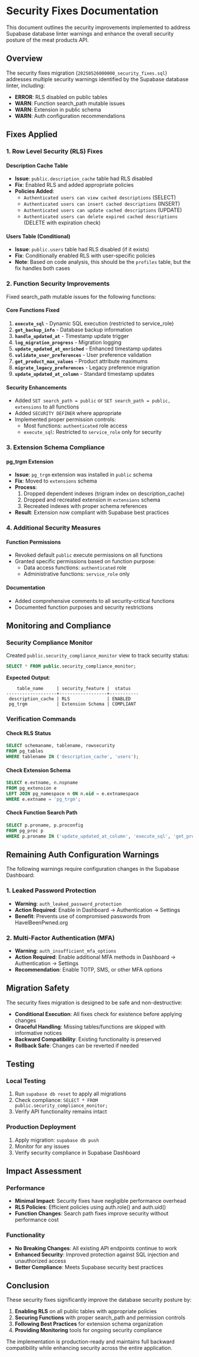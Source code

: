 # Security Fixes Documentation

This document outlines the security improvements implemented to address Supabase database linter warnings and enhance the overall security posture of the meat products API.

## Overview

The security fixes migration (`20250526000000_security_fixes.sql`) addresses multiple security warnings identified by the Supabase database linter, including:

- **ERROR**: RLS disabled on public tables
- **WARN**: Function search_path mutable issues
- **WARN**: Extension in public schema
- **WARN**: Auth configuration recommendations

## Fixes Applied

### 1. Row Level Security (RLS) Fixes

#### Description Cache Table
- **Issue**: `public.description_cache` table had RLS disabled
- **Fix**: Enabled RLS and added appropriate policies
- **Policies Added**:
  - `Authenticated users can view cached descriptions` (SELECT)
  - `Authenticated users can insert cached descriptions` (INSERT)
  - `Authenticated users can update cached descriptions` (UPDATE)
  - `Authenticated users can delete expired cached descriptions` (DELETE with expiration check)

#### Users Table (Conditional)
- **Issue**: `public.users` table had RLS disabled (if it exists)
- **Fix**: Conditionally enabled RLS with user-specific policies
- **Note**: Based on code analysis, this should be the `profiles` table, but the fix handles both cases

### 2. Function Security Improvements

Fixed search_path mutable issues for the following functions:

#### Core Functions Fixed
1. **`execute_sql`** - Dynamic SQL execution (restricted to service_role)
2. **`get_backup_info`** - Database backup information
3. **`handle_updated_at`** - Timestamp update trigger
4. **`log_migration_progress`** - Migration logging
5. **`update_updated_at_enriched`** - Enhanced timestamp updates
6. **`validate_user_preferences`** - User preference validation
7. **`get_product_max_values`** - Product attribute maximums
8. **`migrate_legacy_preferences`** - Legacy preference migration
9. **`update_updated_at_column`** - Standard timestamp updates

#### Security Enhancements
- Added `SET search_path = public` or `SET search_path = public, extensions` to all functions
- Added `SECURITY DEFINER` where appropriate
- Implemented proper permission controls:
  - Most functions: `authenticated` role access
  - `execute_sql`: Restricted to `service_role` only for security

### 3. Extension Schema Compliance

#### pg_trgm Extension
- **Issue**: `pg_trgm` extension was installed in `public` schema
- **Fix**: Moved to `extensions` schema
- **Process**:
  1. Dropped dependent indexes (trigram index on description_cache)
  2. Dropped and recreated extension in `extensions` schema
  3. Recreated indexes with proper schema references
- **Result**: Extension now compliant with Supabase best practices

### 4. Additional Security Measures

#### Function Permissions
- Revoked default `public` execute permissions on all functions
- Granted specific permissions based on function purpose:
  - Data access functions: `authenticated` role
  - Administrative functions: `service_role` only

#### Documentation
- Added comprehensive comments to all security-critical functions
- Documented function purposes and security restrictions

## Monitoring and Compliance

### Security Compliance Monitor
Created `public.security_compliance_monitor` view to track security status:

```sql
SELECT * FROM public.security_compliance_monitor;
```

**Expected Output**:
```
    table_name     | security_feature |  status   
-------------------+------------------+-----------
 description_cache | RLS              | ENABLED
 pg_trgm           | Extension Schema | COMPLIANT
```

### Verification Commands

#### Check RLS Status
```sql
SELECT schemaname, tablename, rowsecurity 
FROM pg_tables 
WHERE tablename IN ('description_cache', 'users');
```

#### Check Extension Schema
```sql
SELECT e.extname, n.nspname 
FROM pg_extension e 
LEFT JOIN pg_namespace n ON n.oid = e.extnamespace 
WHERE e.extname = 'pg_trgm';
```

#### Check Function Search Path
```sql
SELECT p.proname, p.proconfig 
FROM pg_proc p 
WHERE p.proname IN ('update_updated_at_column', 'execute_sql', 'get_product_max_values');
```

## Remaining Auth Configuration Warnings

The following warnings require configuration changes in the Supabase Dashboard:

### 1. Leaked Password Protection
- **Warning**: `auth_leaked_password_protection`
- **Action Required**: Enable in Dashboard → Authentication → Settings
- **Benefit**: Prevents use of compromised passwords from HaveIBeenPwned.org

### 2. Multi-Factor Authentication (MFA)
- **Warning**: `auth_insufficient_mfa_options`
- **Action Required**: Enable additional MFA methods in Dashboard → Authentication → Settings
- **Recommendation**: Enable TOTP, SMS, or other MFA options

## Migration Safety

The security fixes migration is designed to be safe and non-destructive:

- **Conditional Execution**: All fixes check for existence before applying changes
- **Graceful Handling**: Missing tables/functions are skipped with informative notices
- **Backward Compatibility**: Existing functionality is preserved
- **Rollback Safe**: Changes can be reverted if needed

## Testing

### Local Testing
1. Run `supabase db reset` to apply all migrations
2. Check compliance: `SELECT * FROM public.security_compliance_monitor;`
3. Verify API functionality remains intact

### Production Deployment
1. Apply migration: `supabase db push`
2. Monitor for any issues
3. Verify security compliance in Supabase Dashboard

## Impact Assessment

### Performance
- **Minimal Impact**: Security fixes have negligible performance overhead
- **RLS Policies**: Efficient policies using auth.role() and auth.uid()
- **Function Changes**: Search path fixes improve security without performance cost

### Functionality
- **No Breaking Changes**: All existing API endpoints continue to work
- **Enhanced Security**: Improved protection against SQL injection and unauthorized access
- **Better Compliance**: Meets Supabase security best practices

## Conclusion

These security fixes significantly improve the database security posture by:

1. **Enabling RLS** on all public tables with appropriate policies
2. **Securing Functions** with proper search_path and permission controls
3. **Following Best Practices** for extension schema organization
4. **Providing Monitoring** tools for ongoing security compliance

The implementation is production-ready and maintains full backward compatibility while enhancing security across the entire application. 